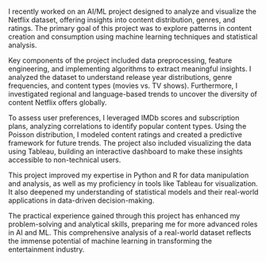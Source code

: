I recently worked on an AI/ML project designed to analyze and visualize the Netflix dataset, offering insights into content distribution, genres, and ratings. The primary goal of this project was to explore patterns in content creation and consumption using machine learning techniques and statistical analysis.

Key components of the project included data preprocessing, feature engineering, and implementing algorithms to extract meaningful insights. I analyzed the dataset to understand release year distributions, genre frequencies, and content types (movies vs. TV shows). Furthermore, I investigated regional and language-based trends to uncover the diversity of content Netflix offers globally.

To assess user preferences, I leveraged IMDb scores and subscription plans, analyzing correlations to identify popular content types. Using the Poisson distribution, I modeled content ratings and created a predictive framework for future trends. The project also included visualizing the data using Tableau, building an interactive dashboard to make these insights accessible to non-technical users.

This project improved my expertise in Python and R for data manipulation and analysis, as well as my proficiency in tools like Tableau for visualization. It also deepened my understanding of statistical models and their real-world applications in data-driven decision-making.

The practical experience gained through this project has enhanced my problem-solving and analytical skills, preparing me for more advanced roles in AI and ML. This comprehensive analysis of a real-world dataset reflects the immense potential of machine learning in transforming the entertainment industry.
